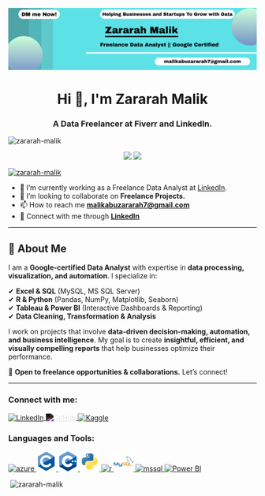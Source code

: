 ![Banner Image](https://github.com/zararah-malik/Zararah-Malik/blob/main/bannerimage_1.png)

<h1 align="center">Hi 👋, I'm Zararah Malik</h1>
<h3 align="center">A Data Freelancer at Fiverr and LinkedIn.</h3>

<p align="left"> <img src="https://komarev.com/ghpvc/?username=zararah-malik&label=Profile%20views&color=0e75b6&style=flat" alt="zararah-malik" /> </p>

<div align="center">
  <img src="https://media.giphy.com/media/26AHONQ79FdWZhAI0/giphy.gif" width="400"/>
  <img src="https://media.giphy.com/media/xT9IgzoKnwFNmISR8I/giphy.gif" width="400"/>
</div>

<p align="left"> <a href="https://github.com/ryo-ma/github-profile-trophy"><img src="https://github-profile-trophy.vercel.app/?username=zararah-malik" alt="zararah-malik" /></a> </p>

- 🔭 I’m currently working as a Freelance Data Analyst at [LinkedIn](https://www.linkedin.com/in/malikabuzararah).  
- 👯 I’m looking to collaborate on **Freelance Projects.**  
- 📫 How to reach me **malikabuzararah7@gmail.com**  
- 🔗 Connect with me through **[LinkedIn](https://www.linkedin.com/in/malikabuzararah)**  

---

## 🚀 About Me  
I am a **Google-certified Data Analyst** with expertise in **data processing, visualization, and automation**. I specialize in:  

✔ **Excel & SQL** (MySQL, MS SQL Server)  
✔ **R & Python** (Pandas, NumPy, Matplotlib, Seaborn)  
✔ **Tableau & Power BI** (Interactive Dashboards & Reporting)  
✔ **Data Cleaning, Transformation & Analysis**  

I work on projects that involve **data-driven decision-making, automation, and business intelligence**. My goal is to create **insightful, efficient, and visually compelling reports** that help businesses optimize their performance.  

💼 **Open to freelance opportunities & collaborations.** Let’s connect!  

---

<h3 align="left">Connect with me:</h3>
<p align="left">
  <a href="https://linkedin.com/in/malikabuzararah" target="blank">
    <img align="center" src="https://upload.wikimedia.org/wikipedia/commons/c/ca/LinkedIn_logo_initials.png" alt="LinkedIn" height="30" width="40"/>
  </a>
  <a href="https://github.com/zararah-malik" target="blank">
    <img align="center" src="https://cdn.jsdelivr.net/npm/simple-icons@3.13.0/icons/github.svg" alt="GitHub" height="30" width="40" style="filter: invert(1);"/>
  </a>
  <a href="https://www.kaggle.com/zararahmalik" target="blank">
    <img align="center" src="https://upload.wikimedia.org/wikipedia/commons/7/7c/Kaggle_logo.png" alt="Kaggle" height="30" width="40"/>
  </a>
</p>

<h3 align="left">Languages and Tools:</h3>
<p align="left">
  <a href="https://azure.microsoft.com/en-in/" target="_blank" rel="noreferrer"> 
    <img src="https://www.vectorlogo.zone/logos/microsoft_azure/microsoft_azure-icon.svg" alt="azure" width="40" height="40"/> 
  </a> 
  <a href="https://www.cprogramming.com/" target="_blank" rel="noreferrer"> 
    <img src="https://raw.githubusercontent.com/devicons/devicon/master/icons/c/c-original.svg" alt="c" width="40" height="40"/> 
  </a> 
  <a href="https://www.w3schools.com/cpp/" target="_blank" rel="noreferrer"> 
    <img src="https://raw.githubusercontent.com/devicons/devicon/master/icons/cplusplus/cplusplus-original.svg" alt="cplusplus" width="40" height="40"/> 
  </a> 
  <a href="https://www.python.org" target="_blank" rel="noreferrer"> 
    <img src="https://raw.githubusercontent.com/devicons/devicon/master/icons/python/python-original.svg" alt="python" width="40" height="40"/> 
  </a> 
  <a href="https://www.r-project.org/" target="_blank" rel="noreferrer"> 
    <img src="https://www.svgrepo.com/show/303263/r.svg" alt="r" width="40" height="40"/> 
  </a> 
  <a href="https://www.mysql.com/" target="_blank" rel="noreferrer"> 
    <img src="https://raw.githubusercontent.com/devicons/devicon/master/icons/mysql/mysql-original-wordmark.svg" alt="mysql" width="40" height="40"/> 
  </a> 
  <a href="https://www.microsoft.com/en-us/sql-server" target="_blank" rel="noreferrer"> 
    <img src="https://www.svgrepo.com/show/303229/microsoft-sql-server-logo.svg" alt="mssql" width="40" height="40"/> 
  </a> 
  <a href="https://powerbi.microsoft.com/" target="_blank" rel="noreferrer"> 
    <img src="https://www.vectorlogo.zone/logos/microsoft_powerbi/microsoft_powerbi-icon.svg" alt="Power BI" width="40" height="40"/> 
  </a> 
</p>



<p>&nbsp;<img align="center" src="https://github-readme-stats.vercel.app/api?username=zararah-malik&show_icons=true&locale=en" alt="zararah-malik" /></p>
